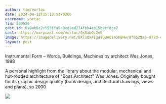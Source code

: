 ```yaml
---
author: tim/vortac
date: 2024-04-12T15:10:53+0200
username: vortac
fid: 209586
cast_id: 0x8ab0c2e593ffa5d3cd8ed274fbb4eb15b0cfdca2
cast: https://warpcast.com/vortac/0x8ab0c2e5
image: https://imagedelivery.net/BXluQx4ige9GuW0Ia56BHw/0f0b29a6-d77d-427f-9c9c-b0cd57915800/original
layout: post
---
```

Instrumental Form – Words, Buildings, Machines by architect Wes Jones, 1998  
  
A personal highlight from the library about the modular, mechanical and hot-rodded architecture of "Boss Architect" Wes Jones. Originally bought for its graphic design quality (book design, architectural drawings, views and plans), so 2000  

![](https://imagedelivery.net/BXluQx4ige9GuW0Ia56BHw/0f0b29a6-d77d-427f-9c9c-b0cd57915800/original)